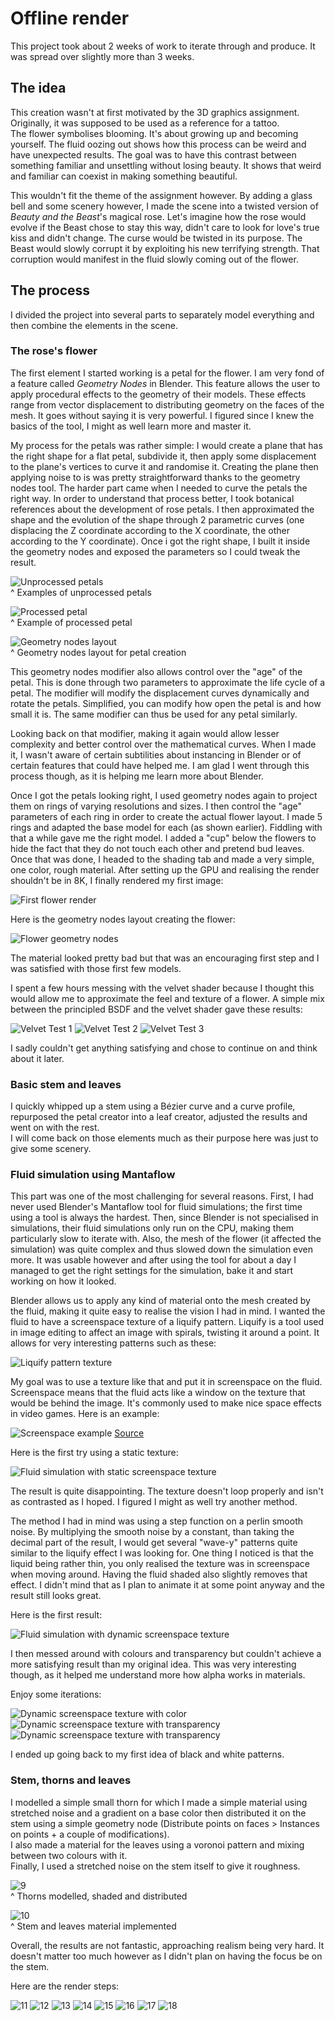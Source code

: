 # Offline render

This project took about 2 weeks of work to iterate through and produce. It was spread over slightly more than 3 weeks.

## The idea

This creation wasn't at first motivated by the 3D graphics assignment. Originally, it was supposed to be used as a reference for a tattoo.  
The flower symbolises blooming. It's about growing up and becoming yourself. The fluid oozing out shows how this process can be weird and have unexpected results.
The goal was to have this contrast between something familiar and unsettling without losing beauty. It shows that weird and familiar can coexist in making something beautiful.

This wouldn't fit the theme of the assignment however. By adding a glass bell and some scenery however, I made the scene into a twisted version of *Beauty and the Beast*'s magical rose. Let's imagine how the rose would evolve if the Beast chose to stay this way, didn't care to look for love's true kiss and didn't change. The curse would be twisted in its purpose. The Beast would slowly corrupt it by exploiting his new terrifying strength. That corruption would manifest in the fluid slowly coming out of the flower.

## The process

I divided the project into several parts to separately model everything and then combine the elements in the scene.

### **The rose's flower**

The first element I started working is a petal for the flower. I am very fond of a feature called *Geometry Nodes* in Blender. This feature allows the user to apply procedural effects to the geometry of their models. These effects range from vector displacement to distributing geometry on the faces of the mesh. It goes without saying it is very powerful. I figured since I knew the basics of the tool, I might as well learn more and master it.

My process for the petals was rather simple: I would create a plane that has the right shape for a flat petal, subdivide it, then apply some displacement to the plane's vertices to curve it and randomise it. Creating the plane then applying noise to is was pretty straightforward thanks to the geometry nodes tool. The harder part came when I needed to curve the petals the right way. In order to understand that process better, I took botanical references about the development of rose petals. I then approximated the shape and the evolution of the shape through 2 parametric curves (one displacing the Z coordinate according to the X coordinate, the other according to the Y coordinate). Once i got the right shape, I built it inside the geometry nodes and exposed the parameters so I could tweak the result.

![Unprocessed petals](./Blender_Project_Files/Process_Pics/unprocessed-petals.png)  
^ Examples of unprocessed petals

![Processed petal](./Blender_Project_Files/Process_Pics/affected-petal.png)  
^ Example of processed petal

![Geometry nodes layout](./Blender_Project_Files/Process_Pics/petal-creation-node.png)  
^ Geometry nodes layout for petal creation

This geometry nodes modifier also allows control over the "age" of the petal. This is done through two parameters to approximate the life cycle of a petal. The modifier will modify the displacement curves dynamically and rotate the petals. Simplified, you can modify how open the petal is and how small it is. The same modifier can thus be used for any petal similarly.

Looking back on that modifier, making it again would allow lesser complexity and better control over the mathematical curves. When I made it, I wasn't aware of certain subtilities about instancing in Blender or of certain features that could have helped me. I am glad I went through this process though, as it is helping me learn more about Blender.

Once I got the petals looking right, I used geometry nodes again to project them on rings of varying resolutions and sizes. I then control the "age" parameters of each ring in order to create the actual flower layout. I made 5 rings and adapted the base model for each (as shown earlier). Fiddling with that a while gave me the right model. I added a "cup" below the flowers to hide the fact that they do not touch each other and pretend bud leaves. Once that was done, I headed to the shading tab and made a very simple, one color, rough material. After setting up the GPU and realising the render shouldn't be in 8K, I finally rendered my first image:

![First flower render](./Render_Progression/00-first-flower.png)

Here is the geometry nodes layout creating the flower:

![Flower geometry nodes](./Blender_Project_Files/Process_Pics/flower-bloomer.png)

The material looked pretty bad but that was an encouraging first step and I was satisfied with those first few models.

I spent a few hours messing with the velvet shader because I thought this would allow me to approximate the feel and texture of a flower. A simple mix between the principled BSDF and the velvet shader gave these results:

![Velvet Test 1](./Render_Progression/01-flower-velvet-test.png)
![Velvet Test 2](./Render_Progression/02-flower-velvet-test.png)
![Velvet Test 3](./Render_Progression/03-flower-velvet-test.png)

I sadly couldn't get anything satisfying and chose to continue on and think about it later.

### **Basic stem and leaves**

I quickly whipped up a stem using a Bézier curve and a curve profile, repurposed the petal creator into a leaf creator, adjusted the results and went on with the rest.  
I will come back on those elements much as their purpose here was just to give some scenery.

### **Fluid simulation using Mantaflow**

This part was one of the most challenging for several reasons. First, I had never used Blender's Mantaflow tool for fluid simulations; the first time using a tool is always the hardest. Then, since Blender is not specialised in simulations, their fluid simulations only run on the CPU, making them particularly slow to iterate with. Also, the mesh of the flower (it affected the simulation) was quite complex and thus slowed down the simulation even more.
It was usable however and after using the tool for about a day I managed to get the right settings for the simulation, bake it and start working on how it looked.

Blender allows us to apply any kind of material onto the mesh created by the fluid, making it quite easy to realise the vision I had in mind. I wanted the fluid to have a screenspace texture of a liquify pattern. Liquify is a tool used in image editing to affect an image with spirals, twisting it around a point. It allows for very interesting patterns such as these:

![Liquify pattern texture](./Blender_Project_Files/textures/liquify-texture.jpg)

My goal was to use a texture like that and put it in screenspace on the fluid. Screenspace means that the fluid acts like a window on the texture that would be behind the image. It's commonly used to make nice space effects in video games. Here is an example:

![Screenspace example](https://realtimevfx.com/uploads/default/original/2X/1/112f6de74a2cd3934215191b0753955e7bd70eb2.jpeg)
[Source](https://realtimevfx.com/t/screen-space-cosmic-shader-breakdown-unity-ase-shaders-textures-included/9753)

Here is the first try using a static texture:

![Fluid simulation with static screenspace texture](./Render_Progression/04-sim-static-texture.png)

The result is quite disappointing. The texture doesn't loop properly and isn't as contrasted as I hoped. I figured I might as well try another method.

The method I had in mind was using a step function on a perlin smooth noise. By multiplying the smooth noise by a constant, than taking the decimal part of the result, I would get several "wave-y" patterns quite similar to the liquify effect I was looking for. One thing I noticed is that the liquid being rather thin, you only realised the texture was in screenspace when moving around. Having the fluid shaded also slightly removes that effect. I didn't mind that as I plan to animate it at some point anyway and the result still looks great.

Here is the first result:

![Fluid simulation with dynamic screenspace texture](./Render_Progression/05-sim-dynamic-texture.png)

I then messed around with colours and transparency but couldn't achieve a more satisfying result than my original idea. This was very interesting though, as it helped me understand more how alpha works in materials.

Enjoy some iterations:

![Dynamic screenspace texture with color](./Render_Progression/06-sim-texture-colours.png)
![Dynamic screenspace texture with transparency](./Render_Progression/07-sim-transparency.png)
![Dynamic screenspace texture with transparency](./Render_Progression/08-sim-transparency.png)

I ended up going back to my first idea of black and white patterns.

### **Stem, thorns and leaves**

I modelled a simple small thorn for which I made a simple material using stretched noise and a gradient on a base color then distributed it on the stem using a simple geometry node (Distribute points on faces > Instances on points + a couple of modifications).  
I also made a material for the leaves using a voronoi pattern and mixing between two colours with it.  
Finally, I used a stretched noise on the stem itself to give it roughness.

![9](./Render_Progression/09-stem-thorns.png)  
^ Thorns modelled, shaded and distributed

![10](./Render_Progression/10-stem-leaf-materials.png)  
^ Stem and leaves material implemented

Overall, the results are not fantastic, approaching realism being very hard. It doesn't matter too much however as I didn't plan on having the focus be on the stem.

Here are the render steps:

<!-- ![0](./Render_Progression/00-first-flower.png) -->
<!-- ![1](./Render_Progression/01-flower-velvet-test.png) -->
<!-- ![2](./Render_Progression/02-flower-velvet-test.png) -->
<!-- ![3](./Render_Progression/03-flower-velvet-test.png) -->
<!-- ![4](./Render_Progression/04-sim-static-texture.png) -->
<!-- ![5](./Render_Progression/05-sim-dynamic-texture.png) -->
<!-- ![6](./Render_Progression/06-sim-texture-colours.png) -->
<!-- ![7](./Render_Progression/07-sim-transparency.png) -->
<!-- ![8](./Render_Progression/08-sim-transparency.png) -->
<!-- ![9](./Render_Progression/09-stem-thorns.png) -->
<!-- ![10](./Render_Progression/10-stem-leaf-materials.png) -->
![11](./Render_Progression/11-table.png)
![12](./Render_Progression/12-glass-bell.png)
![13](./Render_Progression/13-volumetric-glow.png)
![14](./Render_Progression/14-volumetric-glow.png)
![15](./Render_Progression/15-room.png)
![16](./Render_Progression/16-room.png)
![17](./Render_Progression/17-room.png)
![18](./Render_Progression/18-final-render.png)
